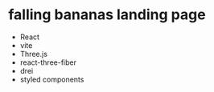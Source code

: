 # falling bananas landing page

 - React
 - vite
 - Three.js
 - react-three-fiber
 - drei
 - styled components
 
 
